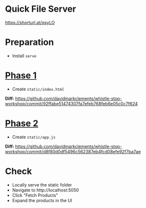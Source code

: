 # Quick File Server

https://shorturl.at/qsyLO

# Preparation

* Install `serve`

# [Phase 1](./1)

* Create `static/index.html`

**Diff:** https://github.com/davidmarkclements/whistle-stop-workshop/commit/92ffabe51474307fa7efeb768feb6e05c0c7f624

# [Phase 2](./2)

* Create `static/app.js`

**Diff:** https://github.com/davidmarkclements/whistle-stop-workshop/commit/d8f80d0df5496c562387eb4fcd08efe92f7ba7ae

# Check

* Locally serve the static folder
* Navigate to http://localhost:5050
* Click "Fetch Products"
* Expand the products in the UI